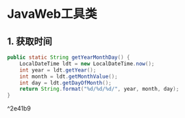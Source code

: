# JavaWeb工具类

## 1. 获取时间

```java
public static String getYearMonthDay() {
	LocalDateTime ldt = new LocalDateTime.now();
	int year = ldt.getYear();  
	int month = ldt.getMonthValue();  
	int day = ldt.getDayOfMonth();  
	return String.format("%d/%d/%d/", year, month, day);
}
```

^2e41b9
